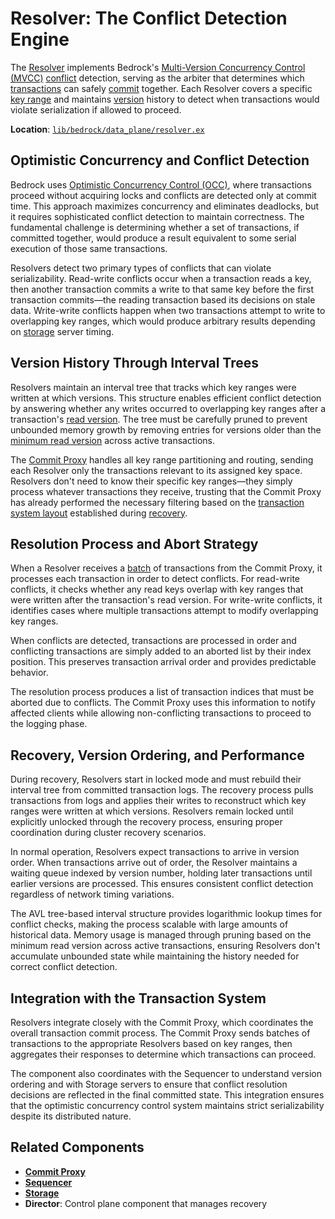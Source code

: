 # Resolver: The Conflict Detection Engine

The [Resolver](../glossary.md#resolver) implements Bedrock's [Multi-Version Concurrency Control (MVCC)](../glossary.md#multi-version-concurrency-control-mvcc) [conflict](../glossary.md#conflict) detection, serving as the arbiter that determines which [transactions](../glossary.md#transaction) can safely [commit](../glossary.md#commit) together. Each Resolver covers a specific [key range](../glossary.md#key-range) and maintains [version](../glossary.md#version) history to detect when transactions would violate serialization if allowed to proceed.

**Location**: [`lib/bedrock/data_plane/resolver.ex`](../../lib/bedrock/data_plane/resolver.ex)

## Optimistic Concurrency and Conflict Detection

Bedrock uses [Optimistic Concurrency Control (OCC)](../glossary.md#optimistic-concurrency-control-occ), where transactions proceed without acquiring locks and conflicts are detected only at commit time. This approach maximizes concurrency and eliminates deadlocks, but it requires sophisticated conflict detection to maintain correctness. The fundamental challenge is determining whether a set of transactions, if committed together, would produce a result equivalent to some serial execution of those same transactions.

Resolvers detect two primary types of conflicts that can violate serializability. Read-write conflicts occur when a transaction reads a key, then another transaction commits a write to that same key before the first transaction commits—the reading transaction based its decisions on stale data. Write-write conflicts happen when two transactions attempt to write to overlapping key ranges, which would produce arbitrary results depending on [storage](../glossary.md#storage) server timing.

## Version History Through Interval Trees

Resolvers maintain an interval tree that tracks which key ranges were written at which versions. This structure enables efficient conflict detection by answering whether any writes occurred to overlapping key ranges after a transaction's [read version](../glossary.md#read-version). The tree must be carefully pruned to prevent unbounded memory growth by removing entries for versions older than the [minimum read version](../glossary.md#minimum-read-version) across active transactions.

The [Commit Proxy](../glossary.md#commit-proxy) handles all key range partitioning and routing, sending each Resolver only the transactions relevant to its assigned key space. Resolvers don't need to know their specific key ranges—they simply process whatever transactions they receive, trusting that the Commit Proxy has already performed the necessary filtering based on the [transaction system layout](../glossary.md#transaction-system-layout) established during [recovery](../glossary.md#recovery).

## Resolution Process and Abort Strategy

When a Resolver receives a [batch](../glossary.md#batch) of transactions from the Commit Proxy, it processes each transaction in order to detect conflicts. For read-write conflicts, it checks whether any read keys overlap with key ranges that were written after the transaction's read version. For write-write conflicts, it identifies cases where multiple transactions attempt to modify overlapping key ranges.

When conflicts are detected, transactions are processed in order and conflicting transactions are simply added to an aborted list by their index position. This preserves transaction arrival order and provides predictable behavior.

The resolution process produces a list of transaction indices that must be aborted due to conflicts. The Commit Proxy uses this information to notify affected clients while allowing non-conflicting transactions to proceed to the logging phase.

## Recovery, Version Ordering, and Performance

During recovery, Resolvers start in locked mode and must rebuild their interval tree from committed transaction logs. The recovery process pulls transactions from logs and applies their writes to reconstruct which key ranges were written at which versions. Resolvers remain locked until explicitly unlocked through the recovery process, ensuring proper coordination during cluster recovery scenarios.

In normal operation, Resolvers expect transactions to arrive in version order. When transactions arrive out of order, the Resolver maintains a waiting queue indexed by version number, holding later transactions until earlier versions are processed. This ensures consistent conflict detection regardless of network timing variations.

The AVL tree-based interval structure provides logarithmic lookup times for conflict checks, making the process scalable with large amounts of historical data. Memory usage is managed through pruning based on the minimum read version across active transactions, ensuring Resolvers don't accumulate unbounded state while maintaining the history needed for correct conflict detection.

## Integration with the Transaction System

Resolvers integrate closely with the Commit Proxy, which coordinates the overall transaction commit process. The Commit Proxy sends batches of transactions to the appropriate Resolvers based on key ranges, then aggregates their responses to determine which transactions can proceed.

The component also coordinates with the Sequencer to understand version ordering and with Storage servers to ensure that conflict resolution decisions are reflected in the final committed state. This integration ensures that the optimistic concurrency control system maintains strict serializability despite its distributed nature.

## Related Components

- **[Commit Proxy](commit-proxy.md)**
- **[Sequencer](sequencer.md)**
- **[Storage](../data-plane/storage.md)**
- **Director**: Control plane component that manages recovery